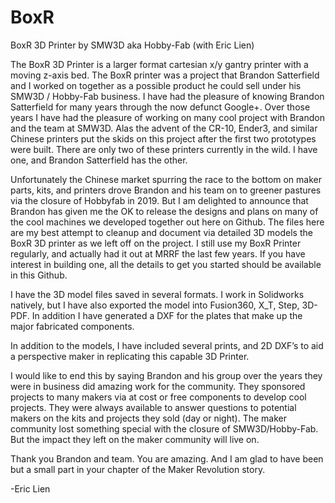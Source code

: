 # BoxR
BoxR 3D Printer by SMW3D aka Hobby-Fab (with Eric Lien)

The BoxR 3D Printer is a larger format cartesian x/y gantry printer with a moving z-axis bed. The BoxR printer was a project that Brandon Satterfield and I worked on together as a possible product he could sell under his SMW3D / Hobby-Fab business. I have had the pleasure of knowing Brandon Satterfield for many years through the now defunct Google+. Over those years I have had the pleasure of working on many cool project with Brandon and the team at SMW3D. Alas the advent of the CR-10, Ender3, and similar Chinese printers put the skids on this project after the first two prototypes were built. There are only two of these printers currently in the wild. I have one, and Brandon Satterfield has the other.  

Unfortunately the Chinese market spurring the race to the bottom on maker parts, kits, and printers drove Brandon and his team on to greener pastures via the closure of Hobbyfab in 2019. But I am delighted to announce that Brandon has given me the OK to release the designs and plans on many of the cool machines we developed together out here on Github. The files here are my best attempt to cleanup and document via detailed 3D models the BoxR 3D printer as we left off on the project. I still use my BoxR Printer regularly, and actually had it out at MRRF the last few years. If you have interest in building one, all the details to get you started should be available in this Github.

I have the 3D model files saved in several formats. I work in Solidworks natively, but I have also exported the model into Fusion360, X_T, Step, 3D-PDF. In addition I have generated a DXF for the plates that make up the major fabricated components.

In addition to the models, I have included several prints, and 2D DXF’s to aid a perspective maker in replicating this capable 3D Printer.

I would like to end this by saying Brandon and his group over the years they were in business did amazing work for the community. They sponsored projects to many makers via at cost or free components to develop cool projects. They were always available to answer questions to potential makers on the kits and projects they sold (day or night). The maker community lost something special with the closure of SMW3D/Hobby-Fab. But the impact they left on the maker community will live on.

Thank you Brandon and team. You are amazing. And I am glad to have been but a small part in your chapter of the Maker Revolution story.

-Eric Lien
